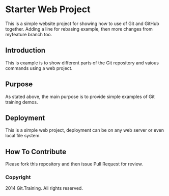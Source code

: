 # Starter Web Project

This is a simple website project for
showing how to use of Git and GitHub together. Adding a line for rebasing example, then more changes from myfeature branch too.

## Introduction

This is example is to show different parts
of the Git repository and vaious commands
using a web project. 

## Purpose

As stated above, the main purpose is to
provide simple examples of Git training
demos.

## Deployment

This is a simple web project, deployment
can be on any web server or even
local file system.

## How To Contribute

Please fork this repository and then issue Pull Request for review.

### Copyright

2014 Git.Training. All rights reserved.